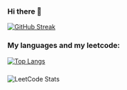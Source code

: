 ### Hi there 👋
[![GitHub Streak](https://streak-stats.demolab.com?user=Reholly&theme=dark&border_radius=5&card_width=900)](https://git.io/streak-stats)
### My languages and my leetcode:

[![Top Langs](https://github-readme-stats.vercel.app/api/top-langs/?username=Reholly&theme=dark&width=900&height=500)](https://github.com/anuraghazra/github-readme-stats) 
###
![LeetCode Stats](https://leetcard.jacoblin.cool/Reholly?theme=dark&font=Sintony)

<!--
**Reholly/Reholly** is a ✨ _special_ ✨ repository because its `README.md` (this file) appears on your GitHub profile.

Here are some ideas to get you started:

- 🔭 I’m currently working on ...
- 🌱 I’m currently learning ...
- 👯 I’m looking to collaborate on ...
- 🤔 I’m looking for help with ...
- 💬 Ask me about ...
- 📫 How to reach me: ...
- 😄 Pronouns: ...
- ⚡ Fun fact: ...
-->
